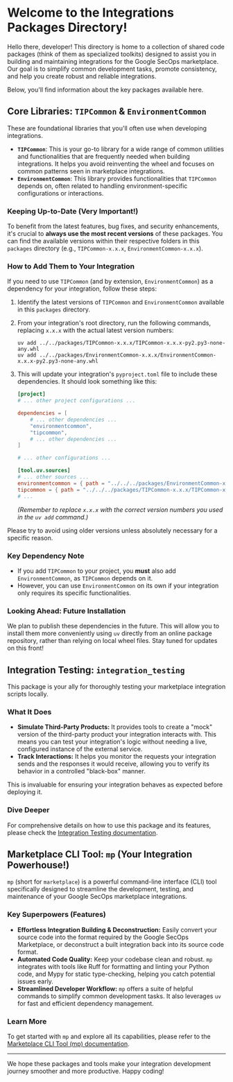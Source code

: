 # Welcome to the Integrations Packages Directory!

Hello there, developer! This directory is home to a collection of shared code packages (think of them as specialized toolkits) designed to assist you in building and maintaining integrations for the Google SecOps marketplace. Our goal is to simplify common development tasks, promote consistency, and help you create robust and reliable integrations.

Below, you'll find information about the key packages available here.

## Core Libraries: `TIPCommon` & `EnvironmentCommon`

These are foundational libraries that you'll often use when developing integrations.

*   **`TIPCommon`**: This is your go-to library for a wide range of common utilities and functionalities that are frequently needed when building integrations. It helps you avoid reinventing the wheel and focuses on common patterns seen in marketplace integrations.
*   **`EnvironmentCommon`**: This library provides functionalities that `TIPCommon` depends on, often related to handling environment-specific configurations or interactions.

### Keeping Up-to-Date (Very Important!)

To benefit from the latest features, bug fixes, and security enhancements, it's crucial to **always use the most recent versions** of these packages. You can find the available versions within their respective folders in this `packages` directory (e.g., `TIPCommon-x.x.x`, `EnvironmentCommon-x.x.x`).

### How to Add Them to Your Integration

If you need to use `TIPCommon` (and by extension, `EnvironmentCommon`) as a dependency for your integration, follow these steps:

1.  Identify the latest versions of `TIPCommon` and `EnvironmentCommon` available in this `packages` directory.
2.  From your integration's root directory, run the following commands, replacing `x.x.x` with the actual latest version numbers:

    ```shell
    uv add ../../packages/TIPCommon-x.x.x/TIPCommon-x.x.x-py2.py3-none-any.whl
    uv add ../../packages/EnvironmentCommon-x.x.x/EnvironmentCommon-x.x.x-py2.py3-none-any.whl
    ```

3.  This will update your integration's `pyproject.toml` file to include these dependencies. It should look something like this:

    ```toml
    [project]
    # ... other project configurations ...

    dependencies = [
        # ... other dependencies ...
        "environmentcommon",
        "tipcommon",
        # ... other dependencies ...
    ]

    # ... other configurations ...

    [tool.uv.sources]
    # ... other sources ...
    environmentcommon = { path = "../../../packages/EnvironmentCommon-x.x.x/EnvironmentCommon-x.x.x-py2.py3-none-any.whl" }
    tipcommon = { path = "../../../packages/TIPCommon-x.x.x/TIPCommon-x.x.x-py2.py3-none-any.whl" }
    # ...
    ```
    *(Remember to replace `x.x.x` with the correct version numbers you used in the `uv add` command.)*

Please try to avoid using older versions unless absolutely necessary for a specific reason.

### Key Dependency Note

*   If you add `TIPCommon` to your project, you **must** also add `EnvironmentCommon`, as `TIPCommon` depends on it.
*   However, you can use `EnvironmentCommon` on its own if your integration only requires its specific functionalities.

### Looking Ahead: Future Installation

We plan to publish these dependencies in the future. This will allow you to install them more conveniently using `uv` directly from an online package repository, rather than relying on local wheel files. Stay tuned for updates on this front!

## Integration Testing: `integration_testing`

This package is your ally for thoroughly testing your marketplace integration scripts locally.

### What It Does

*   **Simulate Third-Party Products:** It provides tools to create a "mock" version of the third-party product your integration interacts with. This means you can test your integration's logic without needing a live, configured instance of the external service.
*   **Track Interactions:** It helps you monitor the requests your integration sends and the responses it would receive, allowing you to verify its behavior in a controlled "black-box" manner.

This is invaluable for ensuring your integration behaves as expected before deploying it.

### Dive Deeper

For comprehensive details on how to use this package and its features, please check the [Integration Testing documentation](./integration_testing/README.md).

## Marketplace CLI Tool: `mp` (Your Integration Powerhouse!)

`mp` (short for `marketplace`) is a powerful command-line interface (CLI) tool specifically designed to streamline the development, testing, and maintenance of your Google SecOps marketplace integrations.

### Key Superpowers (Features)

*   **Effortless Integration Building & Deconstruction:** Easily convert your source code into the format required by the Google SecOps Marketplace, or deconstruct a built integration back into its source code format.
*   **Automated Code Quality:** Keep your codebase clean and robust. `mp` integrates with tools like Ruff for formatting and linting your Python code, and Mypy for static type-checking, helping you catch potential issues early.
*   **Streamlined Developer Workflow:** `mp` offers a suite of helpful commands to simplify common development tasks. It also leverages `uv` for fast and efficient dependency management.

### Learn More

To get started with `mp` and explore all its capabilities, please refer to the [Marketplace CLI Tool (mp) documentation](./mp/README.md).

---

We hope these packages and tools make your integration development journey smoother and more productive. Happy coding!